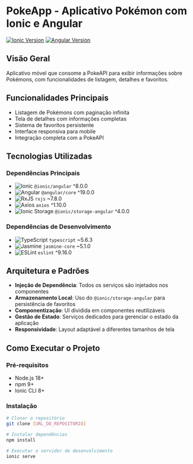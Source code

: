 # PokeApp - Aplicativo Pokémon com Ionic e Angular

[![Ionic Version](https://img.shields.io/badge/Ionic-8.0.0-3880FF.svg)](https://ionicframework.com/)
[![Angular Version](https://img.shields.io/badge/Angular-19.0.0-DD0031.svg)](https://angular.io/)

## Visão Geral

Aplicativo móvel que consome a PokeAPI para exibir informações sobre Pokémons, com funcionalidades de listagem, detalhes e favoritos.

## Funcionalidades Principais

- Listagem de Pokémons com paginação infinita
- Tela de detalhes com informações completas
- Sistema de favoritos persistente
- Interface responsiva para mobile
- Integração completa com a PokeAPI

## Tecnologias Utilizadas

### Dependências Principais
- ![Ionic](https://img.shields.io/badge/-Ionic-3880FF?logo=ionic&logoColor=white) `@ionic/angular` ^8.0.0
- ![Angular](https://img.shields.io/badge/-Angular-DD0031?logo=angular&logoColor=white) `@angular/core` ^19.0.0
- ![RxJS](https://img.shields.io/badge/-RxJS-B7178C?logo=reactivex&logoColor=white) `rxjs` ~7.8.0
- ![Axios](https://img.shields.io/badge/-Axios-5A29E4?logo=axios&logoColor=white) `axios` ^1.10.0
- ![Ionic Storage](https://img.shields.io/badge/-Ionic_Storage-3880FF?logo=ionic&logoColor=white) `@ionic/storage-angular` ^4.0.0

### Dependências de Desenvolvimento
- ![TypeScript](https://img.shields.io/badge/-TypeScript-3178C6?logo=typescript&logoColor=white) `typescript` ~5.6.3
- ![Jasmine](https://img.shields.io/badge/-Jasmine-8A4182?logo=jasmine&logoColor=white) `jasmine-core` ~5.1.0
- ![ESLint](https://img.shields.io/badge/-ESLint-4B32C3?logo=eslint&logoColor=white) `eslint` ^9.16.0

## Arquitetura e Padrões

- **Injeção de Dependência**: Todos os serviços são injetados nos componentes
- **Armazenamento Local**: Uso do `@ionic/storage-angular` para persistência de favoritos
- **Componentização**: UI dividida em componentes reutilizáveis
- **Gestão de Estado**: Serviços dedicados para gerenciar o estado da aplicação
- **Responsividade**: Layout adaptável a diferentes tamanhos de tela

## Como Executar o Projeto

### Pré-requisitos
- Node.js 18+
- npm 9+
- Ionic CLI 8+

### Instalação
```bash
# Clonar o repositório
git clone [URL_DO_REPOSITORIO]

# Instalar dependências
npm install

# Executar o servidor de desenvolvimento
ionic serve